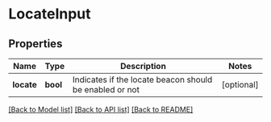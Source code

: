 # LocateInput

## Properties
Name | Type | Description | Notes
------------ | ------------- | ------------- | -------------
**locate** | **bool** | Indicates if the locate beacon should be enabled or not | [optional] 

[[Back to Model list]](../README.md#documentation-for-models) [[Back to API list]](../README.md#documentation-for-api-endpoints) [[Back to README]](../README.md)


